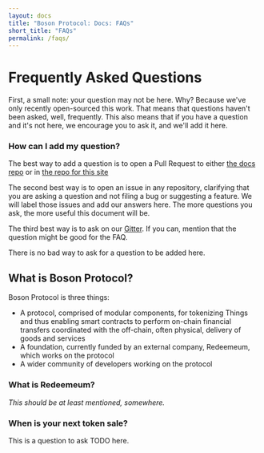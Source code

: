```yaml
---
layout: docs
title: "Boson Protocol: Docs: FAQs"
short_title: "FAQs"
permalink: /faqs/
---
```

# Frequently Asked Questions

First, a small note: your question may not be here. Why? Because we've only recently 
open-sourced this work. That means that questions haven't been asked, well, 
frequently. This also means that if you have a question and it's not here, we 
encourage you to ask it, and we'll add it here. 

### How can I add my question?

The best way to add a question is to open a Pull Request to either 
[the docs repo](https://github.com/bosonprotocol/docs) or in 
[the repo for this site](https://github.com/bosonprotocol/docs.bosonprotocol.io) 

The second best way is to open an issue in any repository, clarifying that you 
are asking a question and not filing a bug or suggesting a feature. We will 
label those issues and add our answers here. The more questions you ask, the 
more useful this document will be.

The third best way is to ask on our [Gitter](https://gitter.im/BosonProtocol). 
If you can, mention that the question might be good for the FAQ.

There is no bad way to ask for a question to be added here. 

## What is Boson Protocol?

Boson Protocol is three things:

- A protocol, comprised of modular components, for tokenizing Things and thus enabling smart contracts to perform on-chain financial transfers coordinated with the off-chain, often physical, delivery of goods and services
- A foundation, currently funded by an external company, Redeemeum, which works 
  on the protocol
- A wider community of developers working on the protocol

### What is Redeemeum?

*This should be at least mentioned, somewhere.* 

### When is your next token sale?

This is a question to ask TODO here.
